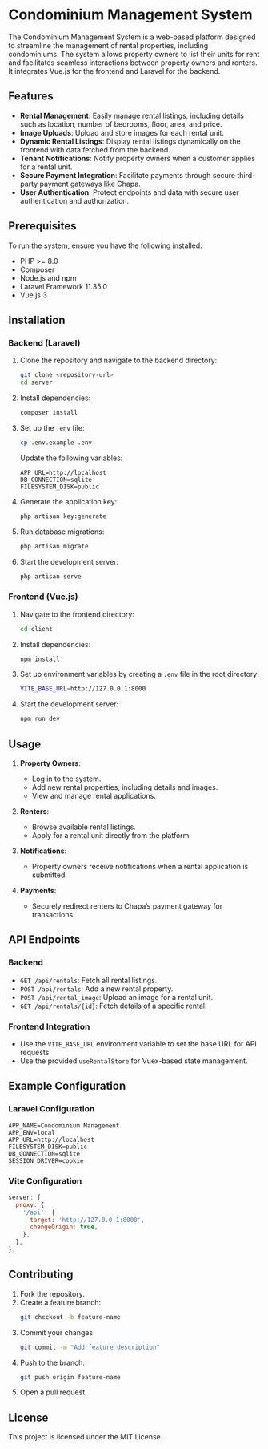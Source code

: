 # Condominium Management System

The Condominium Management System is a web-based platform designed to streamline the management of rental properties, including condominiums. The system allows property owners to list their units for rent and facilitates seamless interactions between property owners and renters. It integrates Vue.js for the frontend and Laravel for the backend.

## Features

- **Rental Management**: Easily manage rental listings, including details such as location, number of bedrooms, floor, area, and price.
- **Image Uploads**: Upload and store images for each rental unit.
- **Dynamic Rental Listings**: Display rental listings dynamically on the frontend with data fetched from the backend.
- **Tenant Notifications**: Notify property owners when a customer applies for a rental unit.
- **Secure Payment Integration**: Facilitate payments through secure third-party payment gateways like Chapa.
- **User Authentication**: Protect endpoints and data with secure user authentication and authorization.

## Prerequisites

To run the system, ensure you have the following installed:

- PHP >= 8.0
- Composer
- Node.js and npm
- Laravel Framework 11.35.0
- Vue.js 3

## Installation

### Backend (Laravel)

1. Clone the repository and navigate to the backend directory:
   ```bash
   git clone <repository-url>
   cd server
   ```

2. Install dependencies:
   ```bash
   composer install
   ```

3. Set up the `.env` file:
   ```bash
   cp .env.example .env
   ```
   Update the following variables:
   ```env
   APP_URL=http://localhost
   DB_CONNECTION=sqlite
   FILESYSTEM_DISK=public
   ```

4. Generate the application key:
   ```bash
   php artisan key:generate
   ```

5. Run database migrations:
   ```bash
   php artisan migrate
   ```

6. Start the development server:
   ```bash
   php artisan serve
   ```

### Frontend (Vue.js)

1. Navigate to the frontend directory:
   ```bash
   cd client
   ```

2. Install dependencies:
   ```bash
   npm install
   ```

3. Set up environment variables by creating a `.env` file in the root directory:
   ```bash
   VITE_BASE_URL=http://127.0.0.1:8000
   ```

4. Start the development server:
   ```bash
   npm run dev
   ```

## Usage

1. **Property Owners**:
   - Log in to the system.
   - Add new rental properties, including details and images.
   - View and manage rental applications.

2. **Renters**:
   - Browse available rental listings.
   - Apply for a rental unit directly from the platform.

3. **Notifications**:
   - Property owners receive notifications when a rental application is submitted.

4. **Payments**:
   - Securely redirect renters to Chapa’s payment gateway for transactions.

## API Endpoints

### Backend

- `GET /api/rentals`: Fetch all rental listings.
- `POST /api/rentals`: Add a new rental property.
- `POST /api/rental_image`: Upload an image for a rental unit.
- `GET /api/rentals/{id}`: Fetch details of a specific rental.

### Frontend Integration

- Use the `VITE_BASE_URL` environment variable to set the base URL for API requests.
- Use the provided `useRentalStore` for Vuex-based state management.

## Example Configuration

### Laravel Configuration

```env
APP_NAME=Condominium Management
APP_ENV=local
APP_URL=http://localhost
FILESYSTEM_DISK=public
DB_CONNECTION=sqlite
SESSION_DRIVER=cookie
```

### Vite Configuration

```javascript
server: {
  proxy: {
    '/api': {
      target: 'http://127.0.0.1:8000',
      changeOrigin: true,
    },
  },
},
```

## Contributing

1. Fork the repository.
2. Create a feature branch:
   ```bash
   git checkout -b feature-name
   ```
3. Commit your changes:
   ```bash
   git commit -m "Add feature description"
   ```
4. Push to the branch:
   ```bash
   git push origin feature-name
   ```
5. Open a pull request.

## License

This project is licensed under the MIT License.

